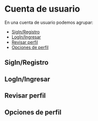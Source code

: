 # Cuenta de usuario

En una cuenta de usuario podemos agrupar:

* [SigIn/Registro](#siginregistro)
* [LogIn/Ingresar](#loginingresar)
* [Revisar perfil](#revisar-perfil)
* [Opciones de perfil](#opciones-de-perfil)

## SigIn/Registro


## LogIn/Ingresar

## Revisar perfil

## Opciones de perfil



